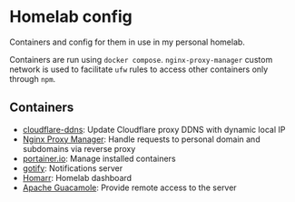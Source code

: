 # Homelab config

Containers and config for them in use in my personal homelab.

Containers are run using `docker compose`. `nginx-proxy-manager` custom network
is used to facilitate `ufw` rules to access other containers only through `npm`.

## Containers

- [cloudflare-ddns](https://github.com/timothymiller/cloudflare-ddns): Update
  Cloudflare proxy DDNS with dynamic local IP
- [Nginx Proxy Manager](https://nginxproxymanager.com/): Handle requests to
  personal domain and subdomains via reverse proxy
- [portainer.io](https://www.portainer.io/): Manage installed containers
- [gotify](https://gotify.net/): Notifications server
- [Homarr](https://homarr.dev/): Homelab dashboard
- [Apache Guacamole](https://guacamole.apache.org/): Provide remote access to
  the server
